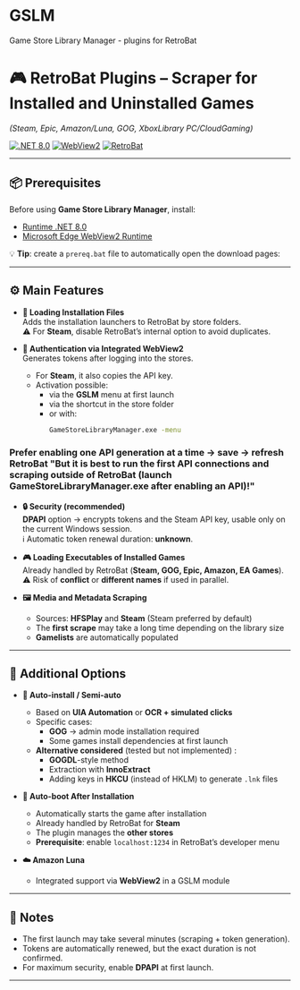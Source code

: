 # GSLM
Game Store Library Manager - plugins for RetroBat 


# 🎮 RetroBat Plugins – Scraper for Installed and Uninstalled Games  
*(Steam, Epic, Amazon/Luna, GOG, XboxLibrary PC/CloudGaming)*

[![.NET 8.0](https://img.shields.io/badge/.NET-8.0-blue?logo=dotnet)](https://dotnet.microsoft.com/en-us/download/dotnet/8.0/runtime)
[![WebView2](https://img.shields.io/badge/WebView2-required-success?logo=microsoftedge)](https://developer.microsoft.com/en-us/microsoft-edge/webview2/#download-section)
[![RetroBat](https://img.shields.io/badge/Compatible%20with-RetroBat-orange)](https://www.retrobat.org/)

---

## 📦 Prerequisites

Before using **Game Store Library Manager**, install:

- [Runtime .NET 8.0](https://dotnet.microsoft.com/en-us/download/dotnet/8.0/runtime)  
- [Microsoft Edge WebView2 Runtime](https://developer.microsoft.com/en-us/microsoft-edge/webview2/#download-section)

💡 **Tip**: create a `prereq.bat` file to automatically open the download pages:

---

## ⚙️ Main Features

- **📂 Loading Installation Files**  
  Adds the installation launchers to RetroBat by store folders.  
  ⚠️ For **Steam**, disable RetroBat’s internal option to avoid duplicates.

- **🔑 Authentication via Integrated WebView2**  
  Generates tokens after logging into the stores.  
  - For **Steam**, it also copies the API key.  
  - Activation possible:
    - via the **GSLM** menu at first launch  
    - via the shortcut in the store folder  
    - or with:
      ```bash
      GameStoreLibraryManager.exe -menu
      ```
      
###  **Prefer enabling one API generation at a time → **save → refresh RetroBat** **"But it is best to run the first API connections and scraping outside of RetroBat (launch GameStoreLibraryManager.exe after enabling an API)!"****


- **🔒 Security (recommended)**  
  **DPAPI** option → encrypts tokens and the Steam API key, usable only on the current Windows session.  
  ℹ️ Automatic token renewal duration: **unknown**.

- **🎮 Loading Executables of Installed Games**  
  Already handled by RetroBat (**Steam, GOG, Epic, Amazon, EA Games**).  
  ⚠️ Risk of **conflict** or **different names** if used in parallel.

- **🖼️ Media and Metadata Scraping**  
  - Sources: **HFSPlay** and **Steam** (Steam preferred by default)  
  - The **first scrape** may take a long time depending on the library size  
  - **Gamelists** are automatically populated  

---

## 🔧 Additional Options

- **🤖 Auto-install / Semi-auto**  
  - Based on **UIA Automation** or **OCR + simulated clicks**  
  - Specific cases:
    - **GOG** → admin mode installation required  
    - Some games install dependencies at first launch  
  - **Alternative considered** (tested but not implemented) :
    - **GOGDL**-style method  
    - Extraction with **InnoExtract**  
    - Adding keys in **HKCU** (instead of HKLM) to generate `.lnk` files

- **🚀 Auto-boot After Installation**  
  - Automatically starts the game after installation  
  - Already handled by RetroBat for **Steam**  
  - The plugin manages the **other stores**  
  - **Prerequisite**: enable `localhost:1234` in RetroBat’s developer menu  

- **☁️ Amazon Luna**  
  - Integrated support via **WebView2** in a GSLM module  

---

## 📖 Notes

- The first launch may take several minutes (scraping + token generation).  
- Tokens are automatically renewed, but the exact duration is not confirmed.  
- For maximum security, enable **DPAPI** at first launch.  

---

